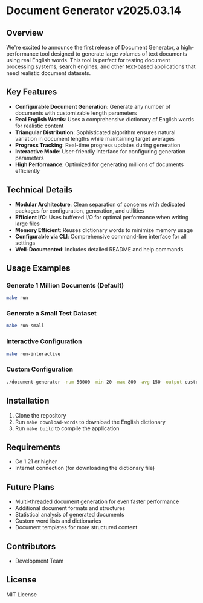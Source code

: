 # Document Generator v2025.03.14

## Overview

We're excited to announce the first release of Document Generator, a high-performance tool designed to generate large volumes of text documents using real English words. This tool is perfect for testing document processing systems, search engines, and other text-based applications that need realistic document datasets.

## Key Features

- **Configurable Document Generation**: Generate any number of documents with customizable length parameters
- **Real English Words**: Uses a comprehensive dictionary of English words for realistic content
- **Triangular Distribution**: Sophisticated algorithm ensures natural variation in document lengths while maintaining target averages
- **Progress Tracking**: Real-time progress updates during generation
- **Interactive Mode**: User-friendly interface for configuring generation parameters
- **High Performance**: Optimized for generating millions of documents efficiently

## Technical Details

- **Modular Architecture**: Clean separation of concerns with dedicated packages for configuration, generation, and utilities
- **Efficient I/O**: Uses buffered I/O for optimal performance when writing large files
- **Memory Efficient**: Reuses dictionary words to minimize memory usage
- **Configurable via CLI**: Comprehensive command-line interface for all settings
- **Well-Documented**: Includes detailed README and help commands

## Usage Examples

### Generate 1 Million Documents (Default)

```bash
make run
```

### Generate a Small Test Dataset

```bash
make run-small
```

### Interactive Configuration

```bash
make run-interactive
```

### Custom Configuration

```bash
./document-generator -num 50000 -min 20 -max 800 -avg 150 -output custom-docs.txt
```

## Installation

1. Clone the repository
2. Run `make download-words` to download the English dictionary
3. Run `make build` to compile the application

## Requirements

- Go 1.21 or higher
- Internet connection (for downloading the dictionary file)

## Future Plans

- Multi-threaded document generation for even faster performance
- Additional document formats and structures
- Statistical analysis of generated documents
- Custom word lists and dictionaries
- Document templates for more structured content

## Contributors

- Development Team

## License

MIT License 